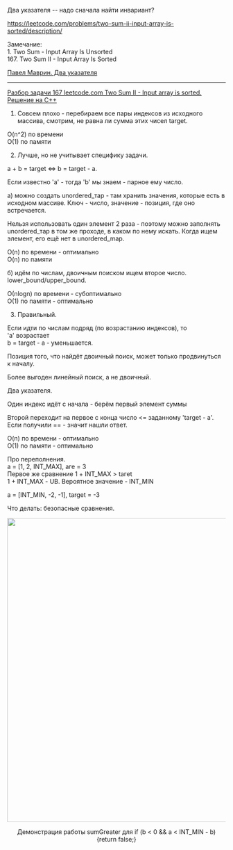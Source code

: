 Два указателя -- надо сначала найти инвариант?

https://leetcode.com/problems/two-sum-ii-input-array-is-sorted/description/

Замечание:  
        1. Two Sum  - Input Array Is Unsorted  
        167. Two Sum II - Input Array Is Sorted

[Павел Маврин. Два указателя](https://vk.com/wall-194505932_266)

____

[Разбор задачи 167 leetcode.com Two Sum II - Input array is sorted. Решение на C++](https://www.youtube.com/watch?v=xj6YMf4IOks)


1. Совсем плохо - перебираем все пары индексов из исходного массива, смотрим, не равна ли сумма этих чисел target.

O(n^2) по времени   
O(1) по памяти

2. Лучше, но не учитывает специфику задачи. 

а + b = target <=> b = target - а.


Если известно 'а' - тогда 'b' мы знаем - парное ему число.

а) можно создать unordered_тар - там хранить значения, которые есть в исходном массиве. Ключ - число, значение - позиция, где оно встречается.

Нельзя использовать один элемент 2 раза - поэтому можно заполнять unordered_тар в том же проходе, в каком по нему искать. Когда ищем элемент, его ещё нет в unordered_mар.

O(n) по времени - оптимально  
O(n) по памяти

б) идём по числам, двоичным поиском ищем второе число.  
lowеr_bound/upper_bound.

О(nlogn) по времени - субоптимально  
O(1) по памяти - оптимально

3. Правильный.

Если идти по числам подряд (по возрастанию индексов), 
то  
'а' возрастает  
b = target - а - уменьшается.

Позиция того, что найдёт двоичный поиск, может только продвинуться к началу.

Более выгоден линейный поиск, а не двоичный. 

Два указателя.

Один индекс идёт с начала - берём первый элемент суммы

Второй переходит на первое с конца число <= заданному 'target - а'. Если получили == - значит нашли ответ.

O(n) по времени - оптимально  
O(1) по памяти - оптимально


Про переполнения.  
а = [1, 2, INT_МАХ], аге = 3  
Первое же сравнение 1 + INT_МАХ > tагеt  
1 + INT_МАХ - UB. Вероятное значение - INT_MIN  

а = [INT_MIN, -2, -1], target = -3

Что делать: безопасные сравнения.
    
<img src="https://github.com/SkosMartren/useful-materials/blob/main/for_167_leetcode_1.png" width="1500" height="700"/>

<p align="center"> Демонстрация работы sumGreater для if (b < 0 && a < INT_MIN - b) {return false;} </p>
